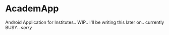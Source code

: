 # AcademApp
Android Application for Institutes.. WIP..
I'll be writing this later on.. currently BUSY.. <em>sorry</em>
